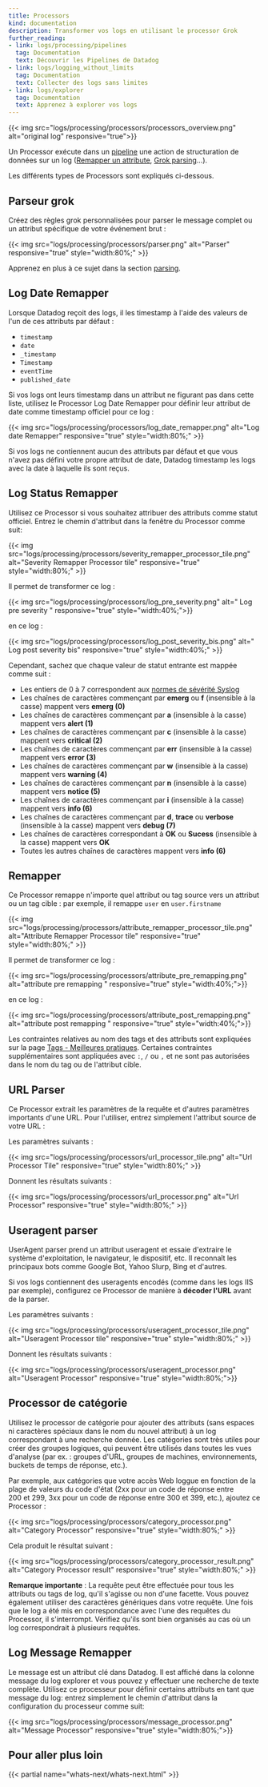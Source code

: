 ```yaml
---
title: Processors
kind: documentation
description: Transformer vos logs en utilisant le processor Grok
further_reading:
- link: logs/processing/pipelines
  tag: Documentation
  text: Découvrir les Pipelines de Datadog
- link: logs/logging_without_limits
  tag: Documentation
  text: Collecter des logs sans limites
- link: logs/explorer
  tag: Documentation
  text: Apprenez à explorer vos logs
---
```


{{< img src="logs/processing/processors/processors_overview.png" alt="original log" responsive="true">}}

Un Processor exécute dans un [pipeline][1] une action de structuration de données sur un log ([Remapper un attribute](#remapper), [Grok parsing](#grok-parser)...).

Les différents types de Processors sont expliqués ci-dessous.

## Parseur grok

Créez des règles grok personnalisées pour parser le message complet ou un attribut spécifique de votre événement brut :

{{< img src="logs/processing/processors/parser.png" alt="Parser" responsive="true" style="width:80%;" >}}

Apprenez en plus à ce sujet dans la section [parsing][2].

## Log Date Remapper

Lorsque Datadog reçoit des logs, il les timestamp à l'aide des valeurs de l'un de ces attributs par défaut :

* `timestamp`
* `date`
* `_timestamp`
* `Timestamp`
* `eventTime`
* `published_date`

Si vos logs ont leurs timestamp dans un attribut ne figurant pas dans cette liste, utilisez le Processor Log Date Remapper pour définir leur attribut de date comme timestamp officiel pour ce log :

{{< img src="logs/processing/processors/log_date_remapper.png" alt="Log date Remapper" responsive="true" style="width:80%;" >}}

Si vos logs ne contiennent aucun des attributs par défaut et que vous n'avez pas défini votre propre attribut de date, Datadog timestamp les logs avec la date à laquelle ils sont reçus.

## Log Status Remapper

Utilisez ce Processor si vous souhaitez attribuer des attributs comme statut officiel. Entrez le chemin d'attribut dans la fenêtre du Processor comme suit:

{{< img src="logs/processing/processors/severity_remapper_processor_tile.png" alt="Severity Remapper Processor tile" responsive="true" style="width:80%;" >}}

Il permet de transformer ce log :

{{< img src="logs/processing/processors/log_pre_severity.png" alt=" Log pre severity " responsive="true" style="width:40%;">}}

en ce log :

{{< img src="logs/processing/processors/log_post_severity_bis.png" alt=" Log post severity bis" responsive="true" style="width:40%;" >}}

Cependant, sachez que chaque valeur de statut entrante est mappée comme suit :

* Les entiers de 0 à 7 correspondent aux [normes de sévérité Syslog][3]
* Les chaînes de caractères commençant par **emerg** ou **f** (insensible à la casse) mappent vers **emerg (0)**
* Les chaînes de caractères commençant par **a** (insensible à la casse) mappent vers **alert (1)**
* Les chaînes de caractères commençant par **c** (insensible à la casse) mappent vers **critical (2)**
* Les chaînes de caractères commençant par **err** (insensible à la casse) mappent vers **error (3)**
* Les chaînes de caractères commençant par **w** (insensible à la casse) mappent vers **warning (4)**
* Les chaînes de caractères commençant par **n** (insensible à la casse) mappent vers **notice (5)**
* Les chaînes de caractères commençant par **i** (insensible à la casse) mappent vers **info (6)**
* Les chaînes de caractères commençant par **d**, **trace** ou **verbose** (insensible à la casse) mappent vers **debug (7)**
* Les chaînes de caractères correspondant à **OK** ou **Sucess** (insensible à la casse) mappent vers **OK**
* Toutes les autres chaînes de caractères mappent vers **info (6)**

## Remapper

Ce Processor remappe n'importe quel attribut ou tag source vers un attribut ou un tag cible : par exemple, il remappe `user` en `user.firstname`

{{< img src="logs/processing/processors/attribute_remapper_processor_tile.png" alt="Attribute Remapper Processor tile" responsive="true" style="width:80%;" >}}

Il permet de transformer ce log :

{{< img src="logs/processing/processors/attribute_pre_remapping.png" alt="attribute pre remapping " responsive="true" style="width:40%;">}}

en ce log :

{{< img src="logs/processing/processors/attribute_post_remapping.png" alt="attribute post remapping " responsive="true" style="width:40%;">}}

Les contraintes relatives au nom des tags et des attributs sont expliquées sur la page [Tags - Meilleures pratiques][4]. Certaines contraintes supplémentaires sont appliquées avec `:`, `/` ou `,` et ne sont pas autorisées dans le nom du tag ou de l'attribut cible.

## URL Parser

Ce Processor extrait les paramètres de la requête et d'autres paramètres importants d'une URL. Pour l'utiliser, entrez simplement l'attribut source de votre URL :

Les paramètres suivants :

{{< img src="logs/processing/processors/url_processor_tile.png" alt="Url Processor Tile" responsive="true" style="width:80%;" >}}

Donnent les résultats suivants :

{{< img src="logs/processing/processors/url_processor.png" alt="Url Processor" responsive="true" style="width:80%;" >}}

## Useragent parser

UserAgent parser prend un attribut useragent et essaie d'extraire le système d'exploitation, le navigateur, le dispositif, etc.
Il reconnaît les principaux bots comme Google Bot, Yahoo Slurp, Bing et d'autres.

Si vos logs contiennent des useragents encodés (comme dans les logs IIS par exemple), configurez ce Processor de manière à **décoder l'URL** avant de la parser.

Les paramètres suivants :

{{< img src="logs/processing/processors/useragent_processor_tile.png" alt="Useragent Processor tile" responsive="true" style="width:80%;" >}}

Donnent les résultats suivants :

{{< img src="logs/processing/processors/useragent_processor.png" alt="Useragent Processor" responsive="true" style="width:80%;">}}

## Processor de catégorie

Utilisez le processor de catégorie pour ajouter des attributs (sans espaces ni caractères spéciaux dans le nom du nouvel attribut) à un log correspondant à une recherche donnée.
Les catégories sont très utiles pour créer des groupes logiques, qui peuvent être utilisés dans toutes les vues d'analyse (par ex. : groupes d'URL, groupes de machines, environnements, buckets de temps de réponse, etc.).

Par exemple, aux catégories que votre accès Web loggue en fonction de la plage de valeurs du code d'état (2xx pour un code de réponse entre 200 et 299, 3xx pour un code de réponse entre 300 et 399, etc.), ajoutez ce Processor :

{{< img src="logs/processing/processors/category_processor.png" alt="Category Processor" responsive="true" style="width:80%;" >}}

Cela produit le résultat suivant :

{{< img src="logs/processing/processors/category_processor_result.png" alt="Category Processor result" responsive="true" style="width:80%;" >}}

**Remarque importante** : La requête peut être effectuée pour tous les attributs ou tags de log, qu'il s'agisse ou non d'une facette. Vous pouvez également utiliser des caractères génériques dans votre requête.
Une fois que le log a été mis en correspondance avec l'une des requêtes du Processor, il s'interrompt. Vérifiez qu'ils sont bien organisés au cas où un log correspondrait à plusieurs requêtes.

## Log Message Remapper

Le message est un attribut clé dans Datadog. Il est affiché dans la colonne message du log explorer et vous pouvez y effectuer une recherche de texte complète. Utilisez ce processeur pour définir certains attributs en tant que message du log: entrez simplement le chemin d'attribut dans la configuration du processeur comme suit:

{{< img src="logs/processing/processors/message_processor.png" alt="Message Processor" responsive="true" style="width:80%;">}}

## Pour aller plus loin

{{< partial name="whats-next/whats-next.html" >}}

[1]: /logs/processing/pipelines
[2]: /logs/processing/parsing
[3]: https://en.wikipedia.org/wiki/Syslog#Severity_level
[4]: /getting_started/tagging/#tags-best-practices